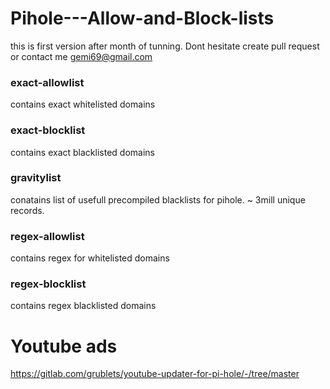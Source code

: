 # Pihole---Allow-and-Block-lists
this is first version after month of tunning.
Dont hesitate create pull request or contact me gemi69@gmail.com

### exact-allowlist
contains exact whitelisted domains

### exact-blocklist
contains exact blacklisted domains

### gravitylist
conatains list of usefull precompiled blacklists for pihole.  ~ 3mill unique records.

### regex-allowlist
contains regex for whitelisted domains

### regex-blocklist
contains regex blacklisted domains

# Youtube ads 
https://gitlab.com/grublets/youtube-updater-for-pi-hole/-/tree/master
